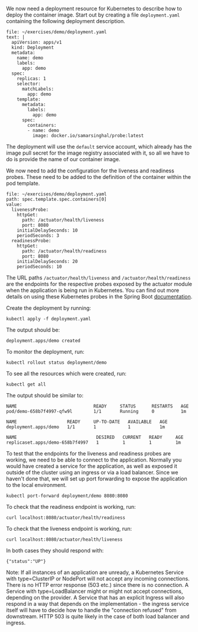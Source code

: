 We now need a deployment resource for Kubernetes to describe how to deploy the container image. Start out by creating a file `deployment.yaml` containing the following deployment description.

```editor:append-lines-to-file
file: ~/exercises/demo/deployment.yaml
text: |
  apiVersion: apps/v1
  kind: Deployment
  metadata:
    name: demo
    labels:
      app: demo
  spec:
    replicas: 1
    selector:
      matchLabels:
        app: demo
    template:
      metadata:
        labels:
          app: demo
      spec:
        containers:
        - name: demo
          image: docker.io/samarsinghal/probe:latest
```

The deployment will use the `default` service account, which already has the image pull secret for the image registry associated with it, so all we have to do is provide the name of our container image.

We now need to add the configuration for the liveness and readiness probes. These need to be added to the definition of the container within the pod template.

```editor:insert-value-into-yaml
file: ~/exercises/demo/deployment.yaml
path: spec.template.spec.containers[0]
value:
  livenessProbe:
    httpGet:
      path: /actuator/health/liveness
      port: 8080
    initialDelaySeconds: 10
    periodSeconds: 3
  readinessProbe:
    httpGet:
      path: /actuator/health/readiness
      port: 8080
    initialDelaySeconds: 20
    periodSeconds: 10
```

The URL paths `/actuator/health/liveness` and `/actuator/health/readiness` are the endpoints for the respective probes exposed by the actuator module when the application is being run in Kubernetes. You can find out more details on using these Kubernetes probes in the Spring Boot [documentation](https://docs.spring.io/spring-boot/docs/current/reference/htmlsingle/#production-ready-kubernetes-probes).

Create the deployment by running:

```execute
kubectl apply -f deployment.yaml
```

The output should be:

```
deployment.apps/demo created
```

To monitor the deployment, run:

```execute
kubectl rollout status deployment/demo
```

To see all the resources which were created, run:

```execute
kubectl get all
```

The output should be similar to:

```
NAME                             READY     STATUS      RESTARTS   AGE
pod/demo-658b7f4997-qfw9l        1/1       Running     0          1m

NAME                   READY     UP-TO-DATE   AVAILABLE   AGE
deployment.apps/demo   1/1       1            1           1m

NAME                              DESIRED   CURRENT   READY     AGE
replicaset.apps/demo-658b7f4997   1         1         1         1m
```

To test that the endpoints for the liveness and readiness probes are working, we need to be able to connect to the application. Normally you would have created a service for the application, as well as exposed it outside of the cluster using an ingress or via a load balancer. Since we haven't done that, we will set up port forwarding to expose the application to the local environment.

```execute
kubectl port-forward deployment/demo 8080:8080
```

To check that the readiness endpoint is working, run:

```execute-2
curl localhost:8080/actuator/health/readiness
```

To check that the liveness endpoint is working, run:

```execute-2
curl localhost:8080/actuator/health/liveness
```

In both cases they should respond with:

```
{"status":"UP"}
```


Note: If all instances of an application are unready, a Kubernetes Service with type=ClusterIP or NodePort will not accept any incoming connections. There is no HTTP error response (503 etc.) since there is no connection. A Service with type=LoadBalancer might or might not accept connections, depending on the provider. A Service that has an explicit Ingress will also respond in a way that depends on the implementation - the ingress service itself will have to decide how to handle the "connection refused" from downstream. HTTP 503 is quite likely in the case of both load balancer and ingress.